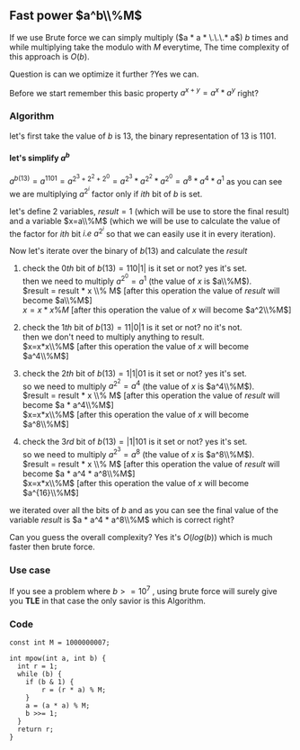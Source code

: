 ## Fast power $a^b\\%M$
If we use Brute force we can simply multiply ($a * a * \.\.\.* a$) $b$ times and while multiplying take the modulo with $M$ everytime, The time complexity of this approach is $O(b)$.

Question is can we optimize it further ?Yes we can.

Before we start remember this basic property $a^{x+y}=a^x*a^y$ right?
### Algorithm
let's first take the value of $b$ is $13$, the binary representation of $13$ is $1101$.
#### let's simplify $a^b$
$a^{b(13)}=a^{1101}=a^{2^{3}+2^{2}+2^{0}}=a^{2^3}*a^{2^2}*a^{2^0}=a^{8}*a^{4}*a^{1}$
 as you can see we are multiplying $a^{2^i}$ factor only if $ith$ bit of $b$ is set.


let's define $2$ variables, $result=1$ (which will be use to store the final result) and a variable $x=a\\%M$ (which we will be use to calculate the value of the factor for $ith$ bit $i.e\ a^{2^i}$ so that we can easily use it in every iteration).

Now let's iterate over the binary of $b(13)$ and calculate the $result$

 

 1. check the $0th$ bit of $b(13)=110|1|$ is it set or not? yes it's set.<br /> then we need to multiply $a^{2^0}=a^1$ (the value of $x$ is $a\\%M$).<br />
 $result = result * x \\% M$ [after this operation the value of $result$ will become $a\\%M$]<br />
 $x=x*x\%M$ [after this operation the value of $x$ will become $a^2\\%M$]
 
 2. check the $1th$ bit of $b(13)=11|0|1$ is it set or not? no it's not.<br /> then we don't need to multiply anything to result.<br />
 $x=x*x\\%M$ [after this operation the value of $x$ will become $a^4\\%M$]

 3. check the $2th$ bit of $b(13)=1|1|01$ is it set or not? yes it's set.<br /> so we need to multiply $a^{2^2}=a^4$ (the value of $x$ is
    $a^4\\%M$).<br />
    $result = result * x \\% M$ [after this operation the value of $result$ will become $a * a^4\\%M$]<br />
    $x=x*x\\%M$ [after this operation the value of $x$ will become $a^8\\%M$]

 4. check the $3rd$ bit of $b(13)=|1|101$ is it set or not? yes it's set.<br /> so we need to multiply $a^{2^3}=a^8$ (the value of $x$ is
    $a^8\\%M$).<br />
    $result = result * x \\% M$ [after this operation the value of $result$ will become $a * a^4 * a^8\\%M$]<br />
    $x=x*x\\%M$ [after this operation the value of $x$ will become $a^{16}\\%M$]

we iterated over all the bits of $b$ and as you can see the final value of the variable $result$ is $a * a^4 * a^8\\%M$ which is correct right?

Can you guess the overall complexity? Yes it's $O(log(b))$ which is much faster then brute force.

### Use case
If you see a problem where $b >= 10^7$ , using brute force will surely give you **TLE** in that case the only savior is this Algorithm.

### Code

    const int M = 1000000007;
    
    int mpow(int a, int b) {
      int r = 1;
      while (b) {
        if (b & 1) {
	        r = (r * a) % M;
        }
        a = (a * a) % M;
        b >>= 1;
      }
      return r;
    }

